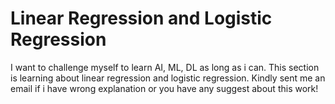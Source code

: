 # Linear Regression and Logistic Regression 
I want to challenge myself to learn AI, ML, DL as long as i can. This section is learning about linear regression and logistic regression. Kindly sent me an email if i have wrong explanation or you have any suggest about this work!
